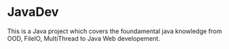 # JavaDev
This is a Java project which covers the foundamental java knowledge from OOD, FileIO, MultiThread to Java Web developement.
